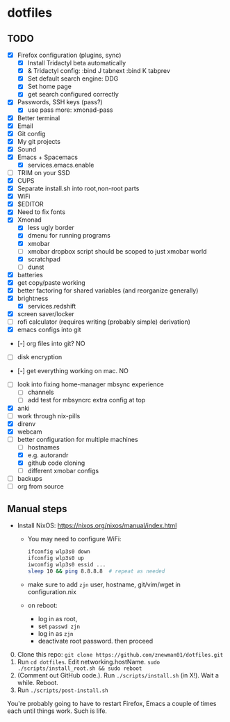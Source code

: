 # dotfiles

## TODO

- [x] Firefox configuration (plugins, sync)
  - [x] Install Tridactyl beta automatically
  - [x] & Tridactyl config:
          :bind J tabnext
          :bind K tabprev
  - [x] Set default search engine: DDG
  - [x] Set home page
  - [x] get search configured correctly
- [x] Passwords, SSH keys (pass?)
  - [x] use pass more: xmonad-pass
- [x] Better terminal
- [x] Email
- [x] Git config
- [x] My git projects
- [x] Sound
- [x] Emacs + Spacemacs
  - [x] services.emacs.enable
- [ ] TRIM on your SSD
- [x] CUPS
- [x] Separate install.sh into root,non-root parts
- [x] WiFi
- [x] $EDITOR
- [x] Need to fix fonts
- [x] Xmonad
  - [x] less ugly border
  - [x] dmenu for running programs
  - [x] xmobar
  - [ ] xmobar dropbox script should be scoped to just xmobar world
  - [x] scratchpad
  - [ ] dunst
- [x] batteries
- [x] get copy/paste working
- [x] better factoring for shared variables (and reorganize generally)
- [x] brightness
  - [x] services.redshift
- [x] screen saver/locker
- [ ] rofi calculator (requires writing (probably simple) derivation)
- [x] emacs configs into git
- [-] org files into git? NO
- [ ] disk encryption
- [-] get everything working on mac. NO
- [ ] look into fixing home-manager mbsync experience
  - [ ] channels
  - [ ] add test for mbsyncrc extra config at top
- [x] anki
- [ ] work through nix-pills
- [x] direnv
- [x] webcam
- [ ] better configuration for multiple machines
  - [ ] hostnames
  - [x] e.g. autorandr
  - [x] github code cloning
  - [ ] different xmobar configs
- [ ] backups
- [ ] org from source

## Manual steps

- Install NixOS: https://nixos.org/nixos/manual/index.html
  - You may need to configure WiFi:

    ```sh
    ifconfig wlp3s0 down
    ifconfig wlp3s0 up
    iwconfig wlp3s0 essid ...
    sleep 10 && ping 8.8.8.8  # repeat as needed
    ```
  - make sure to add `zjn` user, hostname, git/vim/wget in configuration.nix
  - on reboot:
    - log in as root,
    - set `passwd zjn`
    - log in as `zjn`
    - deactivate root password. then proceed

0. Clone this repo: `git clone https://github.com/znewman01/dotfiles.git`
1. Run `cd dotfiles`. Edit networking.hostName.
   `sudo ./scripts/install_root.sh && sudo reboot`
2. (Comment out GitHub code.). Run `./scripts/install.sh` (in X!). Wait a while. Reboot.
3. Run `./scripts/post-install.sh`

You're probably going to have to restart Firefox, Emacs a couple of times each
until things work. Such is life.
